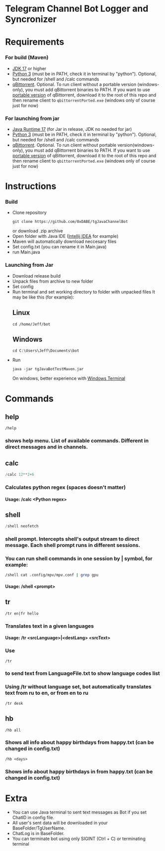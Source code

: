 #     Telegram Channel Bot Logger and Syncronizer

# Requirements
### For build (Maven)
- [JDK 17](https://www.oracle.com/uk/java/technologies/downloads/) or higher
- [Python 3](https://www.python.org/downloads/) (must be in PATH, check it in terminal by "python").
  Optional, but needed for /shell and /calc commands
- [qBittorrent](https://www.qbittorrent.org/download). Optional. To run client without a portable version (windows-only), you must add qBittorrent binaries to PATH. If you want to use [portable version](https://www.qbittorrent.org/download) of qBittorrent, download it to the root of this repo and then rename client to `qbittorrentPorted.exe` (windows only of course just for now)

  
### For launching from jar
- [Java Runtime 17](https://www.java.com/en/download/manual.jsp) (for Jar in release, JDK no needed for jar)
- [Python 3](https://www.python.org/downloads/) (must be in PATH, check it in terminal by "python").
  Optional, but needed for /shell and /calc commands
- [qBittorrent](https://www.qbittorrent.org/download). Optional. To run client without portable version(windows-only), you must add qBittorrent binaries to PATH. If you want to use [portable version](https://www.qbittorrent.org/download) of qBittorrent, download it to the root of this repo and then rename client to `qbittorrentPorted.exe` (windows only of course just for now)


# Instructions
### Build
- Clone repository
  ```shell
  git clone https://github.com/0xDABE/tgJavaChannelBot
  ```
  or download .zip archive
- Open folder with Java IDE ([Intellij IDEA](https://www.jetbrains.com/idea/) for example)
- Maven will automatically download neccesary files
- Set config.txt (you can rename it in Main.java)
- run Main.java
  
### Launching from Jar
- Download release build
- Unpack files from archive to new folder
- Set config
- Run terminal and set working directory to folder with unpacked files
  It may be like this (for example):
  ## Linux
  ```shell
  cd /home/Jeff/bot
  ```
  ## Windows
  ```shell
  cd C:\Users\Jeff\Documents\bot
  ```
- Run
  ```shell
  java -jar tgJavaBotTestMaven.jar
  ```
  On windows, better experience with [Windows Terminal](https://apps.microsoft.com/store/detail/windows-terminal/9N0DX20HK701)

# Commands
## help
  ```shell
  /help
  ```
 ### shows help menu. List of available commands. Different in direct messages and in channels.

 
## calc
```Python
/calc 12**2+6
```
### Calculates python regex (spaces doesn't matter)
#### Usage: /calc \<Python regex>

## shell
```Python
/shell neofetch
```
### shell prompt. Intercepts shell's output stream to direct message. Each shell prompt runs in different sessions.
### You can run shell commands in one session by | symbol, for example:
```bash
/shell cat .config/mpv/mpv.conf | grep gpu
```
#### Usage: /shell \<prompt>

## tr
```shell
/tr en|fr hello
```
### Translates text in a given languages
#### Usage: /tr \<srcLanguage>|\<destLang> \<srcText>
### Use
```shell
/tr
```
### to send text from LanguageFile.txt to show language codes list 
### Using /tr without language set, bot automatically translates text from ru to en, or from en to ru
```shell
/tr desk
```

## hb
```shell
/hb all
```
### Shows all info about happy birthdays from happy.txt (can be changed in config.txt)
```shell
/hb <days>
```
### Shows info about happy birthdays in <days> from happy.txt (can be changed in config.txt)

# Extra
- You can use Java terminal to sent text messages as Bot if you set ChatID in config file.
- All user's sent data will be downloaded in your BaseFolder/TgUserName.
- ChatLog is in BaseFolder.
- You can terminate bot using only SIGINT (Ctrl + C) or terminating terminal

